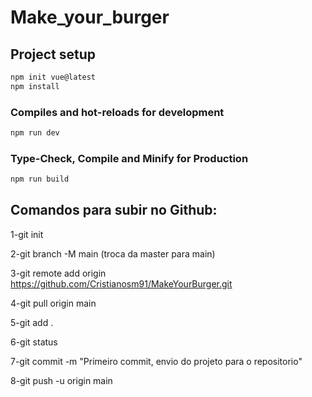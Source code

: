 # Make_your_burger

## Project setup

```sh
npm init vue@latest
npm install
```

### Compiles and hot-reloads for development

```sh
npm run dev
```

### Type-Check, Compile and Minify for Production

```sh
npm run build
```


## Comandos para subir no Github:

1-git init

2-git branch -M main (troca da master para main) 

3-git remote add origin https://github.com/Cristianosm91/MakeYourBurger.git

4-git pull origin main

5-git add .

6-git status

7-git commit -m "Primeiro commit, envio do projeto para o repositorio"

8-git push -u origin main
